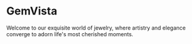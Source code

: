# GemVista
Welcome to our exquisite world of jewelry, where artistry and elegance converge to adorn life's most cherished moments. 

